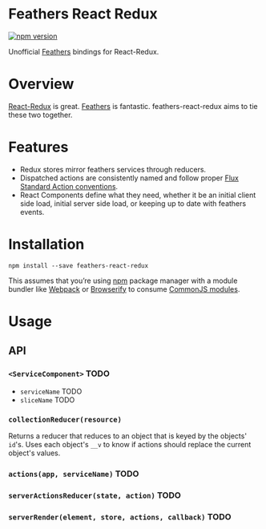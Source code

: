 Feathers React Redux
=========================

[![npm version](https://img.shields.io/npm/v/feathers-react-redux.svg?style=flat-square)](https://www.npmjs.com/package/feathers-react-redux)

Unofficial [Feathers](http://feathersjs.com/) bindings for React-Redux.

# Overview

[React-Redux](https://github.com/rackt/react-redux) is great. [Feathers](http://feathersjs.com/) is fantastic. feathers-react-redux aims to tie these two together.

# Features

* Redux stores mirror feathers services through reducers.
* Dispatched actions are consistently named and follow proper [Flux Standard Action conventions](https://github.com/acdlite/flux-standard-action).
* React Components define what they need, whether it be an initial client side load, initial server side load, or keeping up to date with feathers events.

# Installation

```
npm install --save feathers-react-redux
```

This assumes that you’re using [npm](http://npmjs.com/) package manager with a module bundler like [Webpack](http://webpack.github.io) or [Browserify](http://browserify.org/) to consume [CommonJS modules](http://webpack.github.io/docs/commonjs.html).

# Usage

## API

### `<ServiceComponent>` TODO

* `serviceName` TODO
* `sliceName` TODO

### `collectionReducer(resource)`

Returns a reducer that reduces to an object that is keyed by the objects' ```id```'s. Uses each object's ```__v``` to know if actions should replace the current object's values.

### `actions(app, serviceName)` TODO

### `serverActionsReducer(state, action)` TODO

### `serverRender(element, store, actions, callback)` TODO
